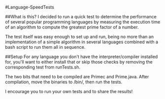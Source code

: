 #Language-SpeedTests


##What is this? 
I decided to run a quick test to determine the performance of several popular programming languages by measuring the execution time of an algorithm to compute the greatest prime factor of a number.

The test itself was easy enough to set up and run, being no more than an implementation of a simple algorithm in several languages combined with a bash script to run them all in sequence. 

##Setup
For any language you don't have the interpreter/compiler installed for, you'll want to either install that or skip those checks by removing the corresponding test
from runTests.sh.

The two bits that need to be compiled are Primec and Prime.java. After compilation, move the binaries to /bin/, then run the tests.

I encourage you to run your own tests and to share the results!
